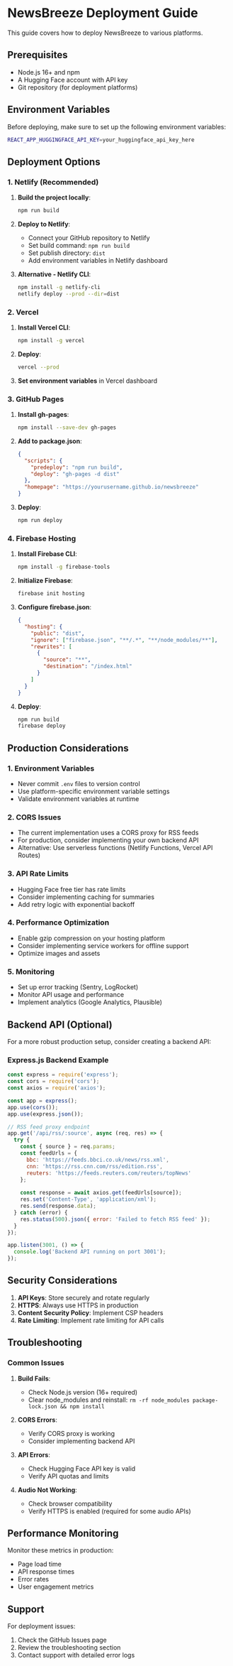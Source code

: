 # NewsBreeze Deployment Guide

This guide covers how to deploy NewsBreeze to various platforms.

## Prerequisites

- Node.js 16+ and npm
- A Hugging Face account with API key
- Git repository (for deployment platforms)

## Environment Variables

Before deploying, make sure to set up the following environment variables:

```bash
REACT_APP_HUGGINGFACE_API_KEY=your_huggingface_api_key_here
```

## Deployment Options

### 1. Netlify (Recommended)

1. **Build the project locally**:
   ```bash
   npm run build
   ```

2. **Deploy to Netlify**:
   - Connect your GitHub repository to Netlify
   - Set build command: `npm run build`
   - Set publish directory: `dist`
   - Add environment variables in Netlify dashboard

3. **Alternative - Netlify CLI**:
   ```bash
   npm install -g netlify-cli
   netlify deploy --prod --dir=dist
   ```

### 2. Vercel

1. **Install Vercel CLI**:
   ```bash
   npm install -g vercel
   ```

2. **Deploy**:
   ```bash
   vercel --prod
   ```

3. **Set environment variables** in Vercel dashboard

### 3. GitHub Pages

1. **Install gh-pages**:
   ```bash
   npm install --save-dev gh-pages
   ```

2. **Add to package.json**:
   ```json
   {
     "scripts": {
       "predeploy": "npm run build",
       "deploy": "gh-pages -d dist"
     },
     "homepage": "https://yourusername.github.io/newsbreeze"
   }
   ```

3. **Deploy**:
   ```bash
   npm run deploy
   ```

### 4. Firebase Hosting

1. **Install Firebase CLI**:
   ```bash
   npm install -g firebase-tools
   ```

2. **Initialize Firebase**:
   ```bash
   firebase init hosting
   ```

3. **Configure firebase.json**:
   ```json
   {
     "hosting": {
       "public": "dist",
       "ignore": ["firebase.json", "**/.*", "**/node_modules/**"],
       "rewrites": [
         {
           "source": "**",
           "destination": "/index.html"
         }
       ]
     }
   }
   ```

4. **Deploy**:
   ```bash
   npm run build
   firebase deploy
   ```

## Production Considerations

### 1. Environment Variables
- Never commit `.env` files to version control
- Use platform-specific environment variable settings
- Validate environment variables at runtime

### 2. CORS Issues
- The current implementation uses a CORS proxy for RSS feeds
- For production, consider implementing your own backend API
- Alternative: Use serverless functions (Netlify Functions, Vercel API Routes)

### 3. API Rate Limits
- Hugging Face free tier has rate limits
- Consider implementing caching for summaries
- Add retry logic with exponential backoff

### 4. Performance Optimization
- Enable gzip compression on your hosting platform
- Consider implementing service workers for offline support
- Optimize images and assets

### 5. Monitoring
- Set up error tracking (Sentry, LogRocket)
- Monitor API usage and performance
- Implement analytics (Google Analytics, Plausible)

## Backend API (Optional)

For a more robust production setup, consider creating a backend API:

### Express.js Backend Example

```javascript
const express = require('express');
const cors = require('cors');
const axios = require('axios');

const app = express();
app.use(cors());
app.use(express.json());

// RSS feed proxy endpoint
app.get('/api/rss/:source', async (req, res) => {
  try {
    const { source } = req.params;
    const feedUrls = {
      bbc: 'https://feeds.bbci.co.uk/news/rss.xml',
      cnn: 'https://rss.cnn.com/rss/edition.rss',
      reuters: 'https://feeds.reuters.com/reuters/topNews'
    };
    
    const response = await axios.get(feedUrls[source]);
    res.set('Content-Type', 'application/xml');
    res.send(response.data);
  } catch (error) {
    res.status(500).json({ error: 'Failed to fetch RSS feed' });
  }
});

app.listen(3001, () => {
  console.log('Backend API running on port 3001');
});
```

## Security Considerations

1. **API Keys**: Store securely and rotate regularly
2. **HTTPS**: Always use HTTPS in production
3. **Content Security Policy**: Implement CSP headers
4. **Rate Limiting**: Implement rate limiting for API calls

## Troubleshooting

### Common Issues

1. **Build Fails**:
   - Check Node.js version (16+ required)
   - Clear node_modules and reinstall: `rm -rf node_modules package-lock.json && npm install`

2. **CORS Errors**:
   - Verify CORS proxy is working
   - Consider implementing backend API

3. **API Errors**:
   - Check Hugging Face API key is valid
   - Verify API quotas and limits

4. **Audio Not Working**:
   - Check browser compatibility
   - Verify HTTPS is enabled (required for some audio APIs)

## Performance Monitoring

Monitor these metrics in production:
- Page load time
- API response times
- Error rates
- User engagement metrics

## Support

For deployment issues:
1. Check the GitHub Issues page
2. Review the troubleshooting section
3. Contact support with detailed error logs
